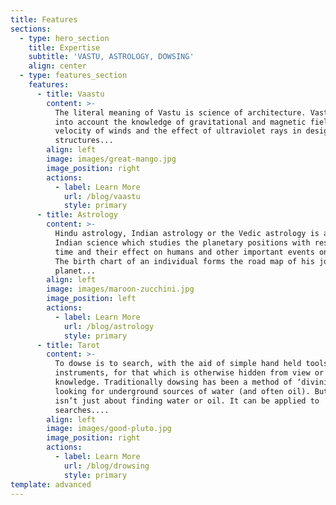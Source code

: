 ```yaml
---
title: Features
sections:
  - type: hero_section
    title: Expertise
    subtitle: 'VASTU, ASTROLOGY, DOWSING'
    align: center
  - type: features_section
    features:
      - title: Vaastu
        content: >-
          The literal meaning of Vastu is science of architecture. Vastu takes
          into account the knowledge of gravitational and magnetic field,
          velocity of winds and the effect of ultraviolet rays in designing
          structures...
        align: left
        image: images/great-mango.jpg
        image_position: right
        actions:
          - label: Learn More
            url: /blog/vaastu
            style: primary
      - title: Astrology
        content: >-
          Hindu astrology, Indian astrology or the Vedic astrology is an ancient
          Indian science which studies the planetary positions with respect to
          time and their effect on humans and other important events on earth.
          The birth chart of an individual forms the road map of his journey on
          planet... 
        align: left
        image: images/maroon-zucchini.jpg
        image_position: left
        actions:
          - label: Learn More
            url: /blog/astrology
            style: primary
      - title: Tarot
        content: >-
          To dowse is to search, with the aid of simple hand held tools or
          instruments, for that which is otherwise hidden from view or
          knowledge. Traditionally dowsing has been a method of ‘divining’ or
          looking for underground sources of water (and often oil). But dowsing
          isn’t just about finding water or oil. It can be applied to
          searches.... 
        align: left
        image: images/good-pluto.jpg
        image_position: right
        actions:
          - label: Learn More
            url: /blog/drowsing
            style: primary
template: advanced
---
```

